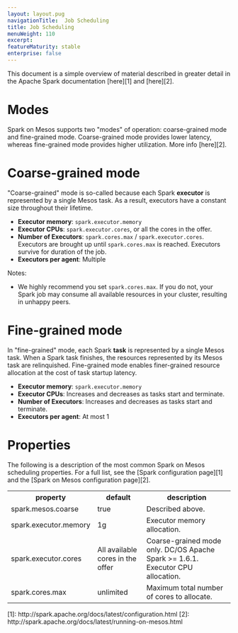 ```yaml
---
layout: layout.pug
navigationTitle:  Job Scheduling
title: Job Scheduling
menuWeight: 110
excerpt:
featureMaturity: stable
enterprise: false
---
```


<!-- This source repo for this topic is https://github.com/mesosphere/spark-build -->


This document is a simple overview of material described in greater detail in the Apache Spark documentation [here][1] and [here][2].

# Modes

Spark on Mesos supports two "modes" of operation: coarse-grained mode and fine-grained mode. Coarse-grained mode provides lower latency, whereas fine-grained mode provides higher utilization. More info [here][2].

# Coarse-grained mode

"Coarse-grained" mode is so-called because each Spark **executor** is represented by a single Mesos task. As a result, executors have a constant size throughout their lifetime.

*   **Executor memory**: `spark.executor.memory`
*   **Executor CPUs**: `spark.executor.cores`, or all the cores in the offer.
*   **Number of Executors**: `spark.cores.max` / `spark.executor.cores`. Executors are brought up until `spark.cores.max` is reached. Executors survive for duration of the job.
*   **Executors per agent**: Multiple

Notes:

*   We highly recommend you set `spark.cores.max`. If you do not, your Spark job may consume all available resources in your cluster, resulting in unhappy peers.

# Fine-grained mode

In "fine-grained" mode, each Spark **task** is represented by a single Mesos task. When a Spark task finishes, the resources represented by its Mesos task are relinquished. Fine-grained mode enables finer-grained resource allocation at the cost of task startup latency.

*   **Executor memory**: `spark.executor.memory`
*   **Executor CPUs**: Increases and decreases as tasks start and terminate.
*   **Number of Executors**: Increases and decreases as tasks start and terminate.
*   **Executors per agent**: At most 1

# Properties

The following is a description of the most common Spark on Mesos scheduling properties. For a full list, see the [Spark configuration page][1] and the [Spark on Mesos configuration page][2].

<table class="table">
<tr>
<th>property</th>
<th>default</th>
<th>description</th>
</tr>
	
<tr>
<td>spark.mesos.coarse</td>
<td>true</td>
<td>Described above.</td>
</tr>

 <tr>
<td>spark.executor.memory</td>
<td>1g</td>
<td>Executor memory allocation.</td>
</tr>

<tr>
<td>spark.executor.cores</td>
<td>All available cores in the offer</td>
<td>Coarse-grained mode only. DC/OS Apache Spark >= 1.6.1. Executor CPU allocation.</td>
</tr>

<tr>
<td>spark.cores.max</td>
<td>unlimited</td>
<td>Maximum total number of cores to allocate.</td>
</tr>
</table>
 [1]: http://spark.apache.org/docs/latest/configuration.html
 [2]: http://spark.apache.org/docs/latest/running-on-mesos.html
